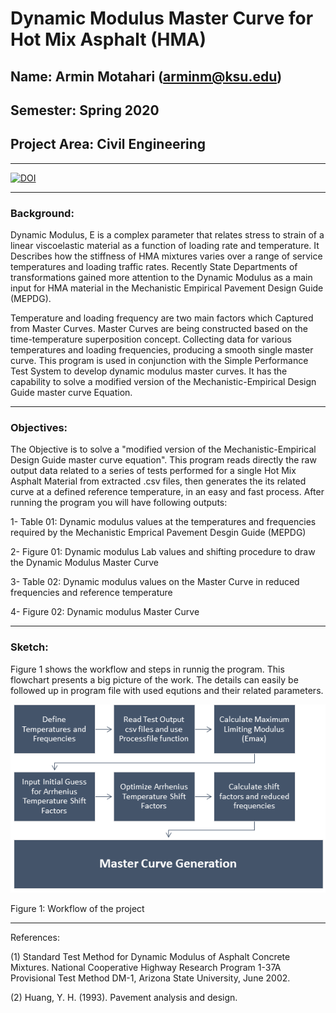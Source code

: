 # Dynamic Modulus Master Curve for Hot Mix Asphalt (HMA)
## Name: Armin Motahari (arminm@ksu.edu)
## Semester: Spring 2020
## Project Area: Civil Engineering
***
[![DOI](https://zenodo.org/badge/261871664.svg)](https://zenodo.org/badge/latestdoi/261871664)
***
### Background: 

Dynamic Modulus, E is a complex parameter that relates stress to strain of a linear viscoelastic material as a function of loading rate and temperature. It Describes how the stiffness of HMA mixtures varies over a range of service temperatures and loading traffic rates. Recently State Departments of transformations gained more attention to the Dynamic Modulus as a main input for HMA material in the Mechanistic Empirical Pavement Design Guide (MEPDG).

Temperature and loading frequency are two main factors which Captured from Master Curves. Master Curves are being constructed based on the time-temperature superposition concept. Collecting data for various temperatures and loading frequencies, producing a smooth single master curve. This program is used in conjunction with the Simple Performance Test System to develop dynamic modulus master curves.  It has the capability to solve a modified version of the Mechanistic-Empirical Design Guide master curve Equation.

***
### Objectives:
 
The Objective is to solve a "modified version of the Mechanistic-Empirical Design Guide master curve equation". This program reads directly the raw output data related to a series of tests performed for a single Hot Mix Asphalt Material from extracted .csv files, then generates the its related curve at a defined reference temperature, in an easy and fast process. After running the program you will have following outputs: 

1- Table 01: Dynamic modulus values at the temperatures and frequencies required by the Mechanistic Emprical Pavement Desgin Guide (MEPDG)

2- Figure 01: Dynamic modulus Lab values and shifting procedure to draw the Dynamic Modulus Master Curve

3- Table 02: Dynamic modulus values on the Master Curve in reduced frequencies and reference temperature

4- Figure 02: Dynamic modulus Master Curve

***
### Sketch:
Figure 1 shows the workflow and steps in runnig the program. This flowchart presents a big picture of the work. The details can easily be followed up in program file with used equtions and their related parameters.

<img src="Pictures/workflow.png" alt="sketch_image" width="750"/> 

Figure 1: Workflow of the project

***
References: 

(1) Standard Test Method for Dynamic Modulus of Asphalt Concrete Mixtures. National Cooperative Highway Research Program 1-37A Provisional Test Method DM-1, Arizona State University, June 2002. 

(2) Huang, Y. H. (1993). Pavement analysis and design.
